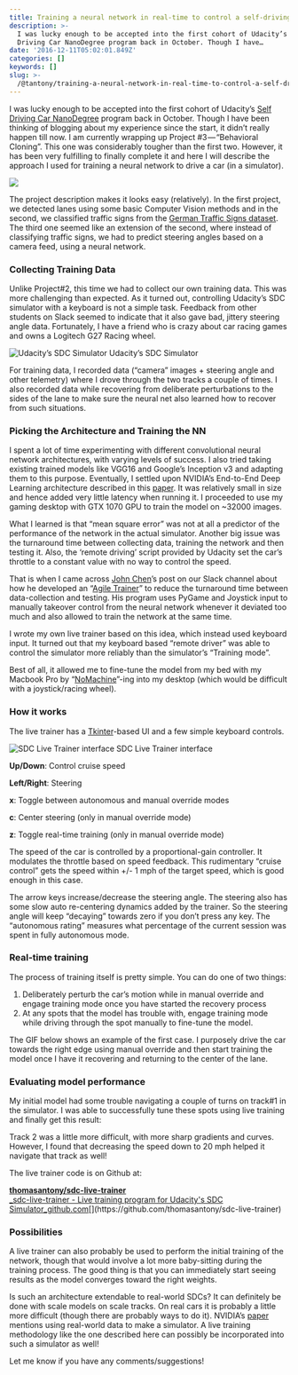 ```yaml
---
title: Training a neural network in real-time to control a self-driving car
description: >-
  I was lucky enough to be accepted into the first cohort of Udacity’s Self
  Driving Car NanoDegree program back in October. Though I have…
date: '2016-12-11T05:02:01.849Z'
categories: []
keywords: []
slug: >-
  /@tantony/training-a-neural-network-in-real-time-to-control-a-self-driving-car-9ee5654978b7
---
```


I was lucky enough to be accepted into the first cohort of Udacity’s [Self Driving Car NanoDegree](http://www.udacity.com/drive) program back in October. Though I have been thinking of blogging about my experience since the start, it didn’t really happen till now. I am currently wrapping up Project #3 — “Behavioral Cloning”. This one was considerably tougher than the first two. However, it has been very fulfilling to finally complete it and here I will describe the approach I used for training a neural network to drive a car (in a simulator).

![](/images/medium/1__0ahKkWS__pXY6ktIJMLptgg.png)

The project description makes it looks easy (relatively). In the first project, we detected lanes using some basic Computer Vision methods and in the second, we classified traffic signs from the [German Traffic Signs dataset](http://benchmark.ini.rub.de/?section=gtsdb&subsection=news). The third one seemed like an extension of the second, where instead of classifying traffic signs, we had to predict steering angles based on a camera feed, using a neural network.

### Collecting Training Data

Unlike Project#2, this time we had to collect our own training data. This was more challenging than expected. As it turned out, controlling Udacity’s SDC simulator with a keyboard is not a simple task. Feedback from other students on Slack seemed to indicate that it also gave bad, jittery steering angle data. Fortunately, I have a friend who is crazy about car racing games and owns a Logitech G27 Racing wheel.

![Udacity’s SDC Simulator](/images/medium/1__HPYURL9VsoLEBJ68iYK__xg.png)
Udacity’s SDC Simulator

For training data, I recorded data (“camera” images + steering angle and other telemetry) where I drove through the two tracks a couple of times. I also recorded data while recovering from deliberate perturbations to the sides of the lane to make sure the neural net also learned how to recover from such situations.

### Picking the Architecture and Training the NN

I spent a lot of time experimenting with different convolutional neural network architectures, with varying levels of success. I also tried taking existing trained models like VGG16 and Google’s Inception v3 and adapting them to this purpose. Eventually, I settled upon NVIDIA’s End-to-End Deep Learning architecture described in this [paper](http://images.nvidia.com/content/tegra/automotive/images/2016/solutions/pdf/end-to-end-dl-using-px.pdf). It was relatively small in size and hence added very little latency when running it. I proceeded to use my gaming desktop with GTX 1070 GPU to train the model on ~32000 images.

What I learned is that “mean square error” was not at all a predictor of the performance of the network in the actual simulator. Another big issue was the turnaround time between collecting data, training the network and then testing it. Also, the ‘remote driving’ script provided by Udacity set the car’s throttle to a constant value with no way to control the speed.

That is when I came across [John Chen](https://medium.com/u/8a1f0a75e0b5)’s post on our Slack channel about how he developed an “[Agile Trainer](https://github.com/diyjac/AgileTrainer)” to reduce the turnaround time between data-collection and testing. His program uses PyGame and Joystick input to manually takeover control from the neural network whenever it deviated too much and also allowed to train the network at the same time.

I wrote my own live trainer based on this idea, which instead used keyboard input. It turned out that my keyboard based “remote driver” was able to control the simulator more reliably than the simulator’s “Training mode”.

Best of all, it allowed me to fine-tune the model from my bed with my Macbook Pro by “[NoMachine](https://www.nomachine.com/)”-ing into my desktop (which would be difficult with a joystick/racing wheel).

### **How it works**

The live trainer has a [Tkinter](https://docs.python.org/3/library/tk.html)\-based UI and a few simple keyboard controls.

![SDC Live Trainer interface](/images/medium/1__kW5kXDzFkn4DCDoIn4hZsg.png)
SDC Live Trainer interface

**Up/Down**: Control cruise speed

**Left/Right**: Steering

**x**: Toggle between autonomous and manual override modes

**c**: Center steering (only in manual override mode)

**z**: Toggle real-time training (only in manual override mode)

The speed of the car is controlled by a proportional-gain controller. It modulates the throttle based on speed feedback. This rudimentary “cruise control” gets the speed within +/- 1 mph of the target speed, which is good enough in this case.

The arrow keys increase/decrease the steering angle. The steering also has some slow auto re-centering dynamics added by the trainer. So the steering angle will keep “decaying” towards zero if you don’t press any key. The “autonomous rating” measures what percentage of the current session was spent in fully autonomous mode.

### Real-time training

The process of training itself is pretty simple. You can do one of two things:

1.  Deliberately perturb the car’s motion while in manual override and engage training mode once you have started the recovery process
2.  At any spots that the model has trouble with, engage training mode while driving through the spot manually to fine-tune the model.

The GIF below shows an example of the first case. I purposely drive the car towards the right edge using manual override and then start training the model once I have it recovering and returning to the center of the lane.

### Evaluating model performance

My initial model had some trouble navigating a couple of turns on track#1 in the simulator. I was able to successfully tune these spots using live training and finally get this result:

Track 2 was a little more difficult, with more sharp gradients and curves. However, I found that decreasing the speed down to 20 mph helped it navigate that track as well!

The live trainer code is on Github at:

[**thomasantony/sdc-live-trainer**  
_sdc-live-trainer - Live training program for Udacity's SDC Simulator_github.com](https://github.com/thomasantony/sdc-live-trainer "https://github.com/thomasantony/sdc-live-trainer")[](https://github.com/thomasantony/sdc-live-trainer)

### Possibilities

A live trainer can also probably be used to perform the initial training of the network, though that would involve a lot more baby-sitting during the training process. The good thing is that you can immediately start seeing results as the model converges toward the right weights.

Is such an architecture extendable to real-world SDCs? It can definitely be done with scale models on scale tracks. On real cars it is probably a little more difficult (though there are probably ways to do it). NVIDIA’s [paper](http://images.nvidia.com/content/tegra/automotive/images/2016/solutions/pdf/end-to-end-dl-using-px.pdf) mentions using real-world data to make a simulator. A live training methodology like the one described here can possibly be incorporated into such a simulator as well!

Let me know if you have any comments/suggestions!
